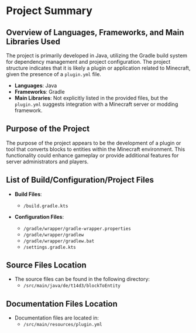 # Project Summary

## Overview of Languages, Frameworks, and Main Libraries Used
The project is primarily developed in Java, utilizing the Gradle build system for dependency management and project configuration. The project structure indicates that it is likely a plugin or application related to Minecraft, given the presence of a `plugin.yml` file.

- **Languages**: Java
- **Frameworks**: Gradle
- **Main Libraries**: Not explicitly listed in the provided files, but the `plugin.yml` suggests integration with a Minecraft server or modding framework.

## Purpose of the Project
The purpose of the project appears to be the development of a plugin or tool that converts blocks to entities within the Minecraft environment. This functionality could enhance gameplay or provide additional features for server administrators and players.

## List of Build/Configuration/Project Files
- **Build Files**:
  - `/build.gradle.kts`
  
- **Configuration Files**:
  - `/gradle/wrapper/gradle-wrapper.properties`
  - `/gradle/wrapper/gradlew`
  - `/gradle/wrapper/gradlew.bat`
  - `/settings.gradle.kts`

## Source Files Location
- The source files can be found in the following directory:
  - `/src/main/java/de/t14d3/blockToEntity`

## Documentation Files Location
- Documentation files are located in:
  - `/src/main/resources/plugin.yml`